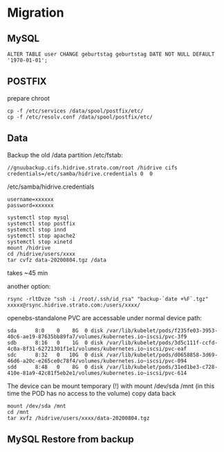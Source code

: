 Migration
=========


MySQL
-----

```
ALTER TABLE user CHANGE geburtstag geburtstag DATE NOT NULL DEFAULT '1970-01-01';
```

POSTFIX
-------

prepare chroot

```
cp -f /etc/services /data/spool/postfix/etc/
cp -f /etc/resolv.conf /data/spool/postfix/etc/
```

Data
----

Backup the old /data partition
/etc/fstab:

```
//gnuubackup.cifs.hidrive.strato.com/root /hidrive cifs credentials=/etc/samba/hidrive.credentials 0  0
```

/etc/samba/hidrive.credentials
```
username=xxxxxx
password=xxxxxx
```

```
systemctl stop mysql
systemctl stop postfix
systemctl stop innd
systemctl stop apache2
systemctl stop xinetd
mount /hidrive
cd /hidrive/users/xxxx
tar cvfz data-20200804.tgz /data
```

takes ~45 min

another option:

```
rsync -rltDvze "ssh -i /root/.ssh/id_rsa" "backup-`date +%F`.tgz" xxxxx@rsync.hidrive.strato.com:/users/xxxx/
```


openebs-standalone PVC are accessable under normal device path:

```
sda      8:0    0    8G  0 disk /var/lib/kubelet/pods/f235fe03-3953-40c6-ae19-87635bb89fa7/volumes/kubernetes.io~iscsi/pvc-3f9
sdb      8:16   0    1G  0 disk /var/lib/kubelet/pods/3d5c111f-ccfd-4c0a-8f31-62721301f1e1/volumes/kubernetes.io~iscsi/pvc-eaf
sdc      8:32   0   10G  0 disk /var/lib/kubelet/pods/d0658858-3d69-46d6-a20c-e265ce0c78f4/volumes/kubernetes.io~iscsi/pvc-094
sdd      8:48   0    8G  0 disk /var/lib/kubelet/pods/31ed1be3-c728-410e-81a9-42c81f5eb2e1/volumes/kubernetes.io~iscsi/pvc-614
```
The device can be mount temporary (!) with mount /dev/sda /mnt (in this time the POD has no access to the volume)
copy data back 

```
mount /dev/sda /mnt
cd /mnt
tar xvfz /hidrive/users/xxxx/data-20200804.tgz 
```

MySQL Restore from backup
-------------------------
